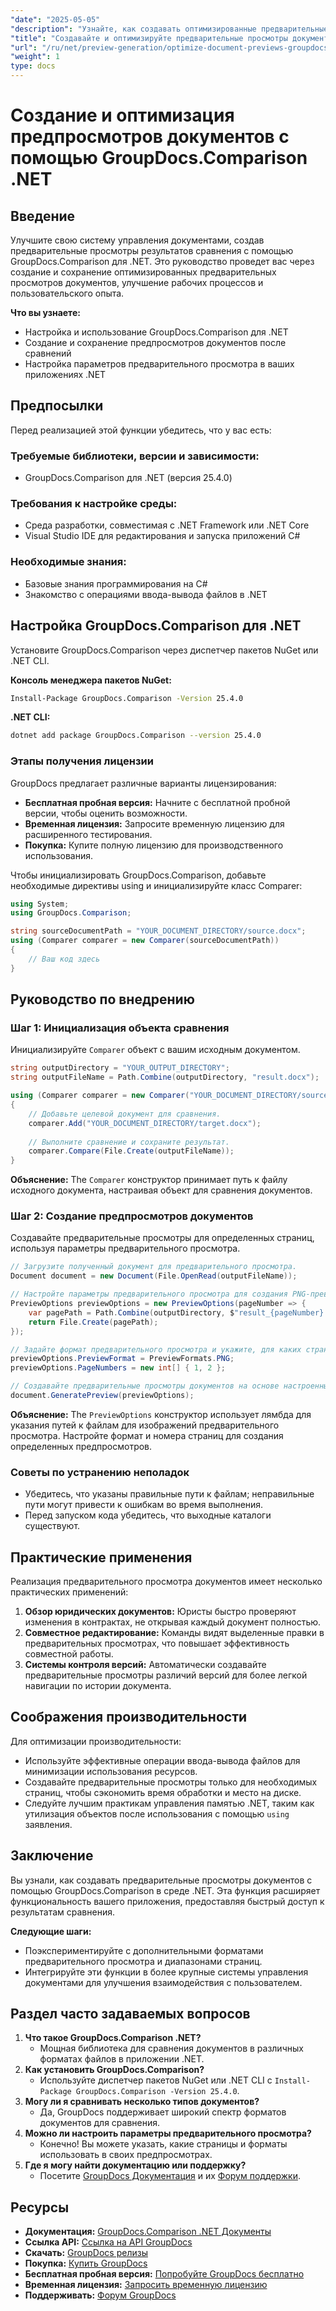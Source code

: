 ```yaml
---
"date": "2025-05-05"
"description": "Узнайте, как создавать оптимизированные предварительные просмотры документов с помощью библиотеки GroupDocs.Comparison для .NET. Оптимизируйте рабочие процессы, улучшите пользовательский опыт и предоставьте информацию с первого взгляда."
"title": "Создавайте и оптимизируйте предварительные просмотры документов с помощью API GroupDocs.Comparison .NET"
"url": "/ru/net/preview-generation/optimize-document-previews-groupdocs-comparison-dotnet/"
"weight": 1
type: docs
---
```

# Создание и оптимизация предпросмотров документов с помощью GroupDocs.Comparison .NET

## Введение

Улучшите свою систему управления документами, создав предварительные просмотры результатов сравнения с помощью GroupDocs.Comparison для .NET. Это руководство проведет вас через создание и сохранение оптимизированных предварительных просмотров документов, улучшение рабочих процессов и пользовательского опыта.

**Что вы узнаете:**
- Настройка и использование GroupDocs.Comparison для .NET
- Создание и сохранение предпросмотров документов после сравнений
- Настройка параметров предварительного просмотра в ваших приложениях .NET

## Предпосылки

Перед реализацией этой функции убедитесь, что у вас есть:

### Требуемые библиотеки, версии и зависимости:
- GroupDocs.Comparison для .NET (версия 25.4.0)

### Требования к настройке среды:
- Среда разработки, совместимая с .NET Framework или .NET Core
- Visual Studio IDE для редактирования и запуска приложений C#

### Необходимые знания:
- Базовые знания программирования на C#
- Знакомство с операциями ввода-вывода файлов в .NET

## Настройка GroupDocs.Comparison для .NET

Установите GroupDocs.Comparison через диспетчер пакетов NuGet или .NET CLI.

**Консоль менеджера пакетов NuGet:**

```bash
Install-Package GroupDocs.Comparison -Version 25.4.0
```

**.NET CLI:**

```bash
dotnet add package GroupDocs.Comparison --version 25.4.0
```

### Этапы получения лицензии

GroupDocs предлагает различные варианты лицензирования:
- **Бесплатная пробная версия:** Начните с бесплатной пробной версии, чтобы оценить возможности.
- **Временная лицензия:** Запросите временную лицензию для расширенного тестирования.
- **Покупка:** Купите полную лицензию для производственного использования.

Чтобы инициализировать GroupDocs.Comparison, добавьте необходимые директивы using и инициализируйте класс Comparer:

```csharp
using System;
using GroupDocs.Comparison;

string sourceDocumentPath = "YOUR_DOCUMENT_DIRECTORY/source.docx";
using (Comparer comparer = new Comparer(sourceDocumentPath))
{
    // Ваш код здесь
}
```

## Руководство по внедрению

### Шаг 1: Инициализация объекта сравнения

Инициализируйте `Comparer` объект с вашим исходным документом.

```csharp
string outputDirectory = "YOUR_OUTPUT_DIRECTORY";
string outputFileName = Path.Combine(outputDirectory, "result.docx");

using (Comparer comparer = new Comparer("YOUR_DOCUMENT_DIRECTORY/source.docx"))
{
    // Добавьте целевой документ для сравнения.
    comparer.Add("YOUR_DOCUMENT_DIRECTORY/target.docx");
    
    // Выполните сравнение и сохраните результат.
    comparer.Compare(File.Create(outputFileName));
}
```

**Объяснение:**
The `Comparer` конструктор принимает путь к файлу исходного документа, настраивая объект для сравнения документов.

### Шаг 2: Создание предпросмотров документов

Создавайте предварительные просмотры для определенных страниц, используя параметры предварительного просмотра.

```csharp
// Загрузите полученный документ для предварительного просмотра.
Document document = new Document(File.OpenRead(outputFileName));

// Настройте параметры предварительного просмотра для создания PNG-превью указанных страниц.
PreviewOptions previewOptions = new PreviewOptions(pageNumber => {
    var pagePath = Path.Combine(outputDirectory, $"result_{pageNumber}.png");
    return File.Create(pagePath);
});

// Задайте формат предварительного просмотра и укажите, для каких страниц следует создавать предварительные просмотры.
previewOptions.PreviewFormat = PreviewFormats.PNG;
previewOptions.PageNumbers = new int[] { 1, 2 };

// Создавайте предварительные просмотры документов на основе настроенных параметров.
document.GeneratePreview(previewOptions);
```

**Объяснение:**
The `PreviewOptions` конструктор использует лямбда для указания путей к файлам для изображений предварительного просмотра. Настройте формат и номера страниц для создания определенных предпросмотров.

### Советы по устранению неполадок
- Убедитесь, что указаны правильные пути к файлам; неправильные пути могут привести к ошибкам во время выполнения.
- Перед запуском кода убедитесь, что выходные каталоги существуют.

## Практические применения

Реализация предварительного просмотра документов имеет несколько практических применений:
1. **Обзор юридических документов:** Юристы быстро проверяют изменения в контрактах, не открывая каждый документ полностью.
2. **Совместное редактирование:** Команды видят выделенные правки в предварительных просмотрах, что повышает эффективность совместной работы.
3. **Системы контроля версий:** Автоматически создавайте предварительные просмотры различий версий для более легкой навигации по истории документа.

## Соображения производительности

Для оптимизации производительности:
- Используйте эффективные операции ввода-вывода файлов для минимизации использования ресурсов.
- Создавайте предварительные просмотры только для необходимых страниц, чтобы сэкономить время обработки и место на диске.
- Следуйте лучшим практикам управления памятью .NET, таким как утилизация объектов после использования с помощью `using` заявления.

## Заключение

Вы узнали, как создавать предварительные просмотры документов с помощью GroupDocs.Comparison в среде .NET. Эта функция расширяет функциональность вашего приложения, предоставляя быстрый доступ к результатам сравнения.

**Следующие шаги:**
- Поэкспериментируйте с дополнительными форматами предварительного просмотра и диапазонами страниц.
- Интегрируйте эти функции в более крупные системы управления документами для улучшения взаимодействия с пользователем.

## Раздел часто задаваемых вопросов

1. **Что такое GroupDocs.Comparison .NET?**
   - Мощная библиотека для сравнения документов в различных форматах файлов в приложении .NET.
2. **Как установить GroupDocs.Comparison?**
   - Используйте диспетчер пакетов NuGet или .NET CLI с `Install-Package GroupDocs.Comparison -Version 25.4.0`.
3. **Могу ли я сравнивать несколько типов документов?**
   - Да, GroupDocs поддерживает широкий спектр форматов документов для сравнения.
4. **Можно ли настроить параметры предварительного просмотра?**
   - Конечно! Вы можете указать, какие страницы и форматы использовать в своих предпросмотрах.
5. **Где я могу найти документацию или поддержку?**
   - Посетите [GroupDocs Документация](https://docs.groupdocs.com/comparison/net/) и их [Форум поддержки](https://forum.groupdocs.com/c/comparison/).

## Ресурсы

- **Документация:** [GroupDocs.Comparison .NET Документы](https://docs.groupdocs.com/comparison/net/)
- **Ссылка API:** [Ссылка на API GroupDocs](https://reference.groupdocs.com/comparison/net/)
- **Скачать:** [GroupDocs релизы](https://releases.groupdocs.com/comparison/net/)
- **Покупка:** [Купить GroupDocs](https://purchase.groupdocs.com/buy)
- **Бесплатная пробная версия:** [Попробуйте GroupDocs бесплатно](https://releases.groupdocs.com/comparison/net/)
- **Временная лицензия:** [Запросить временную лицензию](https://purchase.groupdocs.com/temporary-license/)
- **Поддерживать:** [Форум GroupDocs](https://forum.groupdocs.com/c/comparison/)
